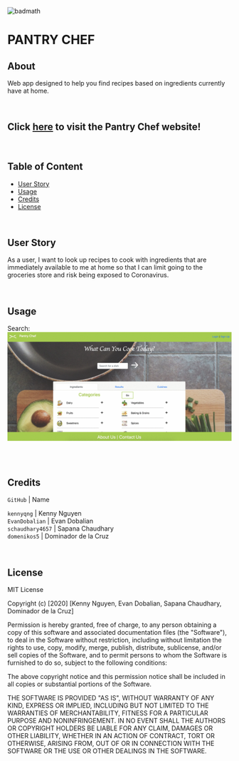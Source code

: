 ![badmath](https://img.shields.io/badge/MIT-License-blue)
# PANTRY CHEF

## About
Web app designed to help you find recipes based on ingredients currently have at home.

<br/>

## Click **[here](https://pantry-chef-kenny.herokuapp.com/)** to visit the Pantry Chef website!

<br/>


## Table of Content
* [User Story](#user-story)
* [Usage](#usage)
* [Credits](#credits)
* [License](#license)

<br/>


## User Story
As a user, I want to look up recipes to cook with ingredients that are immediately available to me at home so that I can limit going to the groceries store and risk being exposed to Coronavirus.

<br/>


## Usage

Search:<br/>
![](assets/search.gif)<br/>
<br/>

<br/>


## Credits
`GitHub` | Name<br/>

`kennyqng` | Kenny Nguyen<br/>
`EvanDobalian` | Evan Dobalian<br/>
`schaudhary4657` | Sapana Chaudhary<br/>
`domenikos5` | Dominador de la Cruz<br/>

<br/>

## License

MIT License

Copyright (c) [2020] [Kenny Nguyen, Evan Dobalian, Sapana Chaudhary, Dominador de la Cruz]

Permission is hereby granted, free of charge, to any person obtaining a copy
of this software and associated documentation files (the "Software"), to deal
in the Software without restriction, including without limitation the rights
to use, copy, modify, merge, publish, distribute, sublicense, and/or sell
copies of the Software, and to permit persons to whom the Software is
furnished to do so, subject to the following conditions:

The above copyright notice and this permission notice shall be included in all
copies or substantial portions of the Software.

THE SOFTWARE IS PROVIDED "AS IS", WITHOUT WARRANTY OF ANY KIND, EXPRESS OR
IMPLIED, INCLUDING BUT NOT LIMITED TO THE WARRANTIES OF MERCHANTABILITY,
FITNESS FOR A PARTICULAR PURPOSE AND NONINFRINGEMENT. IN NO EVENT SHALL THE
AUTHORS OR COPYRIGHT HOLDERS BE LIABLE FOR ANY CLAIM, DAMAGES OR OTHER
LIABILITY, WHETHER IN AN ACTION OF CONTRACT, TORT OR OTHERWISE, ARISING FROM,
OUT OF OR IN CONNECTION WITH THE SOFTWARE OR THE USE OR OTHER DEALINGS IN THE
SOFTWARE.